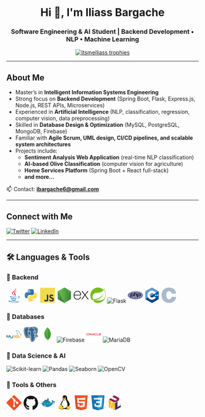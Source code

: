 <h1 align="center">Hi 👋, I'm Iliass Bargache</h1>
<h3 align="center">Software Engineering & AI Student | Backend Development • NLP • Machine Learning</h3>

<p align="center">
  <a href="https://github.com/ryo-ma/github-profile-trophy">
    <img src="https://github-profile-trophy.vercel.app/?username=itsmeiliass&theme=algolia" alt="itsmeiliass trophies" />
  </a>
</p>

---

## About Me  
- Master’s in **Intelligent Information Systems Engineering**  
- Strong focus on **Backend Development** (Spring Boot, Flask, Express.js, Node.js, REST APIs, Microservices)  
- Experienced in **Artificial Intelligence** (NLP, classification, regression, computer vision, data preprocessing)  
- Skilled in **Database Design & Optimization** (MySQL, PostgreSQL, MongoDB, Firebase)  
- Familiar with **Agile Scrum, UML design, CI/CD pipelines, and scalable system architectures**  
- Projects include:  
  - **Sentiment Analysis Web Application** (real-time NLP classification)  
  - **AI-based Olive Classification** (computer vision for agriculture)  
  - **Home Services Platform** (Spring Boot + React full-stack)  
  - **and more...**  

📫 Contact: **ibargache6@gmail.com**

---

## Connect with Me  
<p align="left">
  <a href="https://twitter.com/@aga__sa" target="blank"><img src="https://raw.githubusercontent.com/rahuldkjain/github-profile-readme-generator/master/src/images/icons/Social/twitter.svg" alt="Twitter" height="30" width="40" /></a>
  <a href="https://www.linkedin.com/in/iliass-bargache-2b90a8219/" target="blank"><img src="https://raw.githubusercontent.com/rahuldkjain/github-profile-readme-generator/master/src/images/icons/Social/linked-in-alt.svg" alt="LinkedIn" height="30" width="40" /></a>
</p>

---

## 🛠️ Languages & Tools  

### 🔹 Backend  
<p align="left">
  <img src="https://raw.githubusercontent.com/devicons/devicon/master/icons/java/java-original.svg" alt="Java" width="40" height="40"/>
  <img src="https://raw.githubusercontent.com/devicons/devicon/master/icons/python/python-original.svg" alt="Python" width="40" height="40"/>
  <img src="https://raw.githubusercontent.com/devicons/devicon/master/icons/javascript/javascript-original.svg" alt="JavaScript" width="40" height="40"/>
  <img src="https://raw.githubusercontent.com/devicons/devicon/master/icons/nodejs/nodejs-original.svg" alt="Node.js" width="40" height="40"/>
  <img src="https://raw.githubusercontent.com/devicons/devicon/master/icons/express/express-original.svg" alt="Express.js" width="40" height="40"/>
  <img src="https://raw.githubusercontent.com/devicons/devicon/master/icons/spring/spring-original.svg" alt="Spring Boot" width="40" height="40"/>
  <img src="https://www.vectorlogo.zone/logos/pocoo_flask/pocoo_flask-icon.svg" alt="Flask" width="40" height="40"/>
  <img src="https://raw.githubusercontent.com/devicons/devicon/master/icons/php/php-original.svg" alt="PHP" width="40" height="40"/>
  <img src="https://raw.githubusercontent.com/devicons/devicon/master/icons/cplusplus/cplusplus-original.svg" alt="C++" width="40" height="40"/>
  <img src="https://raw.githubusercontent.com/devicons/devicon/master/icons/c/c-original.svg" alt="C" width="40" height="40"/>
</p>

### 🔹 Databases  
<p align="left">
  <img src="https://raw.githubusercontent.com/devicons/devicon/master/icons/mysql/mysql-original-wordmark.svg" alt="MySQL" width="40" height="40"/>
  <img src="https://raw.githubusercontent.com/devicons/devicon/master/icons/postgresql/postgresql-original.svg" alt="PostgreSQL" width="40" height="40"/>
  <img src="https://raw.githubusercontent.com/devicons/devicon/master/icons/mongodb/mongodb-original.svg" alt="MongoDB" width="40" height="40"/>
  <img src="https://www.vectorlogo.zone/logos/firebase/firebase-icon.svg" alt="Firebase" width="40" height="40"/>
  <img src="https://raw.githubusercontent.com/devicons/devicon/master/icons/oracle/oracle-original.svg" alt="Oracle" width="40" height="40"/>
  <img src="https://www.vectorlogo.zone/logos/mariadb/mariadb-icon.svg" alt="MariaDB" width="40" height="40"/>
</p>

### 🔹 Data Science & AI  
<p align="left">
  <img src="https://upload.wikimedia.org/wikipedia/commons/0/05/Scikit_learn_logo_small.svg" alt="Scikit-learn" width="40" height="40"/>
  <img src="https://pandas.pydata.org/static/img/pandas_mark.svg" alt="Pandas" width="40" height="40"/>
  <img src="https://seaborn.pydata.org/_images/logo-mark-lightbg.svg" alt="Seaborn" width="40" height="40"/>
  <img src="https://www.vectorlogo.zone/logos/opencv/opencv-icon.svg" alt="OpenCV" width="40" height="40"/>
</p>

### 🔹 Tools & Others  
<p align="left">
  <img src="https://raw.githubusercontent.com/devicons/devicon/master/icons/git/git-original.svg" alt="Git" width="40" height="40"/>
  <img src="https://raw.githubusercontent.com/devicons/devicon/master/icons/github/github-original.svg" alt="GitHub" width="40" height="40"/>
  <img src="https://raw.githubusercontent.com/devicons/devicon/master/icons/docker/docker-original.svg" alt="Docker" width="40" height="40"/>
  <img src="https://raw.githubusercontent.com/devicons/devicon/master/icons/linux/linux-original.svg" alt="Linux" width="40" height="40"/>
  <img src="https://raw.githubusercontent.com/devicons/devicon/master/icons/html5/html5-original.svg" alt="HTML5" width="40" height="40"/>
  <img src="https://raw.githubusercontent.com/devicons/devicon/master/icons/css3/css3-original.svg" alt="CSS3" width="40" height="40"/>
  <img src="https://raw.githubusercontent.com/devicons/devicon/master/icons/uml/uml-original.svg" alt="UML" width="40" height="40"/>
</p>
